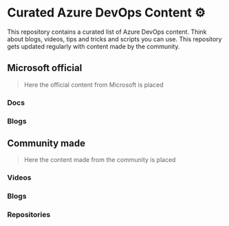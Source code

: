 # Curated Azure DevOps Content ⚙️

This repository contains a curated list of Azure DevOps content. Think about blogs, videos, tips and tricks and scripts you can use. This repository gets updated regularly with content made by the community.


## Microsoft official

> Here the official content from Microsoft is placed

### Docs

### Blogs

## Community made

> Here the content made from the community is placed

### Videos

### Blogs

### Repositories